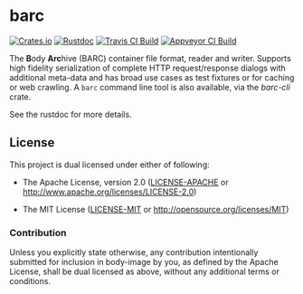 # barc

[![Crates.io](https://img.shields.io/crates/v/barc.svg?maxAge=3600)](https://crates.io/crates/barc)
[![Rustdoc](https://docs.rs/barc/badge.svg)](https://docs.rs/barc)
[![Travis CI Build](https://travis-ci.org/dekellum/body-image.svg?branch=master)](https://travis-ci.org/dekellum/body-image)
[![Appveyor CI Build](https://ci.appveyor.com/api/projects/status/0c2e9x4inktasxgf/branch/master?svg=true)](https://ci.appveyor.com/project/dekellum/body-image)

The **B**ody **Arc**hive (BARC) container file format, reader and
writer. Supports high fidelity serialization of complete HTTP
request/response dialogs with additional meta-data and has broad use
cases as test fixtures or for caching or web crawling.  A `barc`
command line tool is also available, via the *barc-cli* crate.

See the rustdoc for more details.

## License

This project is dual licensed under either of following:

* The Apache License, version 2.0 ([LICENSE-APACHE](LICENSE-APACHE)
  or http://www.apache.org/licenses/LICENSE-2.0)

* The MIT License ([LICENSE-MIT](LICENSE-MIT)
  or http://opensource.org/licenses/MIT)

### Contribution

Unless you explicitly state otherwise, any contribution intentionally submitted
for inclusion in body-image by you, as defined by the Apache License, shall be
dual licensed as above, without any additional terms or conditions.
